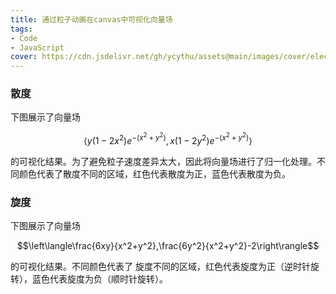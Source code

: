 ```yaml
---
title: 通过粒子动画在canvas中可视化向量场
tags: 
- Code
- JavaScript
cover: https://cdn.jsdelivr.net/gh/ycythu/assets@main/images/cover/electric field.jpg
---
```

<!--more-->
<style>
    canvas {
        display: block;
        margin: 0 auto;
    }
</style>


### 散度

下图展示了向量场

$$\left\langle y(1-2x^2)e^{-(x^2+y^2)},x(1-2y^2)e^{-(x^2+y^2)}\right\rangle$$

的可视化结果。为了避免粒子速度差异太大，因此将向量场进行了归一化处理。不同颜色代表了散度不同的区域，红色代表散度为正，蓝色代表散度为负。

<canvas id="vector_field_div"></canvas>

### 旋度

下图展示了向量场

$$\left\langle\frac{6xy}{x^2+y^2},\frac{6y^2}{x^2+y^2}-2\right\rangle$$

的可视化结果。不同颜色代表了 旋度不同的区域，红色代表旋度为正（逆时针旋转），蓝色代表旋度为负（顺时针旋转）。

<canvas id="vector_field_curl"></canvas>

<script src="https://cdn.jsdelivr.net/gh/ycythu/assets@main/js/vector_field/VectorFieldAnime.min.js"></script>
